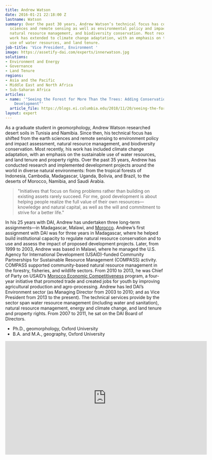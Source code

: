 ```yaml
---
title: Andrew Watson
date: 2016-01-21 22:18:00 Z
lastname: Watson
summary: Over the past 30 years, Andrew Watson’s technical focus has covered the earth
  sciences and remote sensing as well as environmental policy and impact assessment,
  natural resource management, and biodiversity conservation. Most recently, Andrew’s
  work has extended to climate change adaptation, with an emphasis on the sustainable
  use of water resources, and land tenure.
job-title: 'Vice President, Environment '
image: https://assetify-dai.com/experts/innerwatson.jpg
solutions:
- Environment and Energy
- Governance
- Land Tenure
regions:
- Asia and the Pacific
- Middle East and North Africa
- Sub-Saharan Africa
articles:
- name: '"Seeing the Forest for More Than the Trees: Adding Conservation into Holistic
    Development"'
  article_file: https://blogs.ei.columbia.edu/2018/11/20/seeing-the-forest-for-more-than-the-trees/
layout: expert
---
```


As a graduate student in geomorphology, Andrew Watson researched desert soils in Tunisia and Namibia. Since then, his technical focus has shifted from the earth sciences and remote sensing to environment policy and impact assessment, natural resource management, and biodiversity conservation. Most recently, his work has included climate change adaptation, with an emphasis on the sustainable use of water resources, and land tenure and property rights. Over the past 35 years, Andrew has conducted research and implemented development projects around the world in diverse natural environments: from the tropical forests of Indonesia, Cambodia, Madagascar, Uganda, Bolivia, and Brazil, to the deserts of Morocco, Namibia, and Saudi Arabia.

> "Initiatives that focus on fixing problems rather than building on existing assets rarely succeed. For me, good development is about helping people realize the full value of their own resources—knowledge and natural capital, as well as the will and commitment to strive for a better life."

In his 25 years with DAI, Andrew has undertaken three long-term assignments—in Madagascar, Malawi, and [Morocco](https://www.devex.com/news/in-morocco-a-million-dollar-deal-founded-on-land-rights-and-market-opportunity-81830). Andrew’s first assignment with DAI was for three years in Madagascar, where he helped build institutional capacity to regulate natural resource conservation and to use and assess the impact of proposed development projects. Later, from 1999 to 2003, Andrew was based in Malawi, where he managed the U.S. Agency for International Development (USAID)-funded Community Partnerships for Sustainable Resource Management (COMPASS) activity. COMPASS supported community-based natural resource management in the forestry, fisheries, and wildlife sectors. From 2010 to 2013, he was Chief of Party on USAID’s [Morocco Economic Competitiveness](http://dai-global-developments.com/articles/incentive-for-moroccan-farmers-to-conserve-water.html) program, a four-year initiative that promoted trade and created jobs for youth by improving agricultural production and agro-processing. Andrew has led DAI’s Environment sector (as Managing Director from 2003 to 2010; and as Vice President from 2013 to the present). The technical services provide by the sector span water resource management (including water and sanitation), natural resource management, energy and climate change, and land tenure and property rights. From 2007 to 2011, he sat on the DAI Board of Directors.

* Ph.D., geomorphology, Oxford University
* B.A. and M.A., geography, Oxford University

<iframe src="https://player.vimeo.com/video/50089195" width="640" height="360" frameborder="0" webkitallowfullscreen mozallowfullscreen allowfullscreen></iframe>